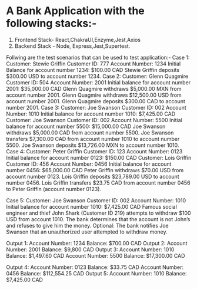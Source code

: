 # A Bank Application with the following stacks:-
1. Frontend Stack- React,ChakraUI,Enzyme,Jest,Axios
2. Backend Stack - Node, Express,Jest,Supertest.

Follwing are the test scenarios that can be used to test application:-
Case 1: Customer: Stewie Griffin Customer ID: 777 Account Number: 1234 Initial Balance for account
number 1234: $100.00 CAD
Stewie Griffin deposits $300.00 USD to account number 1234.
Case 2: Customer: Glenn Quagmire Customer ID: 504 Account Number: 2001 Initial balance for
account number 2001: $35,000.00 CAD
Glenn Quagmire withdraws $5,000.00 MXN from account number 2001. Glenn Quagmire withdraws
$12,500.00 USD from account number 2001. Glenn Quagmire deposits $300.00 CAD to account number
2001.
Case 3: Customer: Joe Swanson Customer ID: 002
Account Number: 1010 Initial balance for account number 1010: $7,425.00 CAD
Customer: Joe Swanson Customer ID: 002 Account Number: 5500 Initial balance for account number
5500: $15,000.00 CAD
Joe Swanson withdraws $5,000.00 CAD from account number 5500. Joe Swanson transfers $7,300.00
CAD from account number 1010 to account number 5500. Joe Swanson deposits $13,726.00 MXN to
account number 1010.
Case 4: Customer: Peter Griffin Customer ID: 123 Account Number: 0123 Initial balance for account
number 0123: $150.00 CAD
Customer: Lois Griffin Customer ID: 456 Account Number: 0456 Initial balance for account number 0456:
$65,000.00 CAD
Peter Griffin withdraws $70.00 USD from account number 0123. Lois Griffin deposits $23,789.00 USD to
account number 0456. Lois Griffin transfers $23.75 CAD from account number 0456 to Peter Griffin
(account number 0123).

Case 5: Customer: Joe Swanson Customer ID: 002 Account Number: 1010 Initial balance for account
number 1010: $7,425.00 CAD
Famous social engineer and thief John Shark (Customer ID 219) attempts to withdraw $100 USD from
account 1010. The bank determines that the account is not John’s and refuses to give him the money.
Optional: The bank notifies Joe Swanson that an unauthorized user attempted to withdraw money.

Output 1: Account Number: 1234 Balance: $700.00 CAD
Output 2: Account Number: 2001 Balance: $9,800 CAD
Output 3: Account Number: 1010 Balance: $1,497.60 CAD Account Number: 5500 Balance: $17,300.00
CAD

Output 4: Account Number: 0123 Balance: $33.75 CAD Account Number: 0456 Balance: $112,554.25
CAD
Output 5: Account Number: 1010 Balance: $7,425.00 CAD
